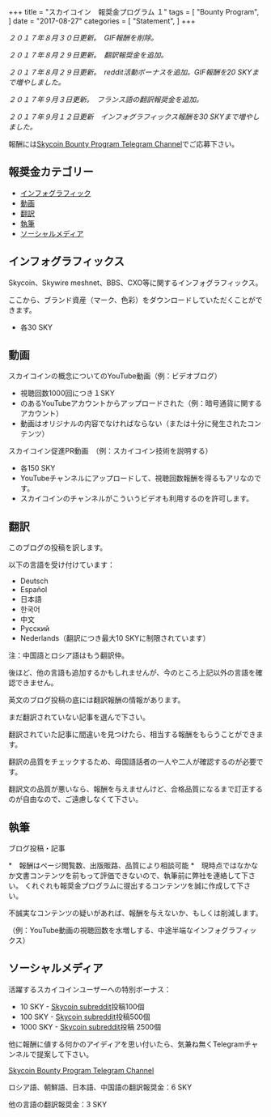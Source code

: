 +++
title = "スカイコイン　報奨金プログラム １"
tags = [
    "Bounty Program",
]
date = "2017-08-27"
categories = [
    "Statement",
]
+++

*２０１７年８月３０日更新。　GIF報酬を削除。*

*２０１７年８月２９日更新。　翻訳報奨金を追加。*

*２０１７年８月２９日更新。　reddit活動ボーナスを追加。GIF報酬を20 SKYまで増やしました。*

*２０１７年９月３日更新。　フランス語の翻訳報奨金を追加。*

*２０１７年９月１２日更新　インフォグラフィックス報酬を30 SKYまで増やしました。*


報酬には[Skycoin Bounty Program Telegram Channel](https://t.me/skycoinbounty)でご応募下さい。


## 報奨金カテゴリー
<!-- MarkdownTOC autolink="true" bracket="round" -->

- [インフォグラフィック](#%E5%9B%BE%E5%BD%A2)
- [動画](#%E8%A7%86%E9%A2%91)
- [翻訳](#%E7%BF%BB%E8%AF%91)
- [執筆](#%E5%86%99%E4%BD%9C)
- [ソーシャルメディア](#%E7%A4%BE%E4%BA%A4%E5%AA%92%E4%BD%93%E5%8F%82%E4%B8%8E)

<!-- /MarkdownTOC -->

## インフォグラフィックス

Skycoin、Skywire meshnet、BBS、CXO等に関するインフォグラフィックス。

ここから、ブランド資産（マーク、色彩）をダウンロードしていただくことができます。
* 各30 SKY


## 動画

スカイコインの概念についてのYouTube動画（例：ビデオブログ）

* 視聴回数1000回につき１SKY
* のあるYouTubeアカウントからアップロードされた（例：暗号通貨に関するアカウント）
* 動画はオリジナルの内容でなければならない（または十分に発生されたコンテンツ） 

スカイコイン促進PR動画　（例：スカイコイン技術を説明する）

* 各150 SKY
* YouTubeチャンネルにアップロードして、視聴回数報酬を得るもアリなのです。
* スカイコインのチャンネルがこういうビデオも利用するのを許可します。

## 翻訳

このブログの投稿を訳します。

以下の言語を受け付けています：

* Deutsch
* Español
* 日本語
* 한국어
* 中文
* Рyсский
* Nederlands（翻訳につき最大10 SKYに制限されています）

注：中国語とロシア語はもう翻訳仲。

後ほど、他の言語も追加するかもしれませんが、今のところ上記以外の言語を確認できません。

英文のブログ投稿の底には翻訳報酬の情報があります。

まだ翻訳されていない記事を選んで下さい。

翻訳されていた記事に間違いを見つけたら、相当する報酬をもらうことができます。


翻訳の品質をチェックするため、母国語話者の一人や二人が確認するのが必要です。

翻訳文の品質が悪いなら、報酬を与えませんけど、合格品質になるまで訂正するのが自由なので、ご遠慮しなくて下さい。

## 執筆

ブログ投稿・記事

*　報酬はページ閲覧数、出版販路、品質により相談可能
*　現時点ではなかなか文書コンテンツを前もって評価できないので、執筆前に弊社を連絡して下さい。
くれぐれも報奨金プログラムに提出するコンテンツを誠に作成して下さい。

不誠実なコンテンツの疑いがあれば、報酬を与えないか、もしくは削減します。

（例：YouTube動画の視聴回数を水増しする、中途半端なインフォグラフィックス）

## ソーシャルメディア

活躍するスカイコインユーザーへの特別ボーナス：

* 10 SKY - [Skycoin subreddit](https://reddit.com/r/skycoinproject)投稿100個
* 100 SKY - [Skycoin subreddit](https://reddit.com/r/skycoinproject)投稿500個
* 1000 SKY - [Skycoin subreddit](https://reddit.com/r/skycoinproject)投稿 2500個

他に報酬に値する何かのアイディアを思い付いたら、気兼ね無くTelegramチャンネルで提案して下さい。

[Skycoin Bounty Program Telegram Channel](https://t.me/skycoinbounty)


ロシア語、朝鮮語、日本語、中国語の翻訳報奨金：6 SKY

他の言語の翻訳報奨金：3 SKY
